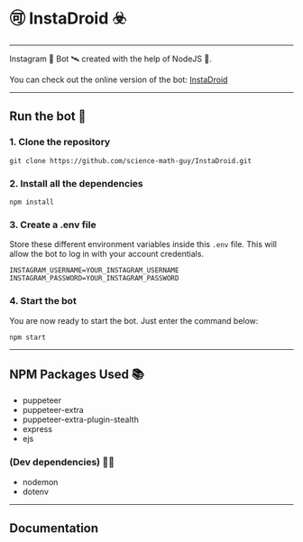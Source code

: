 # 🉑 InstaDroid ☣️

---

Instagram  🌌  Bot  🛰  created with the help of NodeJS 👷.

You can check out the online version of the bot: [InstaDroid](https://insta-droid-js.herokuapp.com/)

---

## Run the bot 🤖

### 1. Clone the repository

```git clone https://github.com/science-math-guy/InstaDroid.git```

### 2. Install all the dependencies

```npm install```

### 3. Create a .env file

Store these different environment variables inside this ```.env``` file. 
This will allow the bot to log in with your account credentials.

```
INSTAGRAM_USERNAME=YOUR_INSTAGRAM_USERNAME
INSTAGRAM_PASSWORD=YOUR_INSTAGRAM_PASSWORD
```

### 4. Start the bot

You are now ready to start the bot.
Just enter the command below:

```npm start```

---

## NPM Packages Used 📚

- puppeteer
- puppeteer-extra
- puppeteer-extra-plugin-stealth
- express
- ejs

### (Dev dependencies) 🧑‍💻

- nodemon
- dotenv

---

## Documentation

